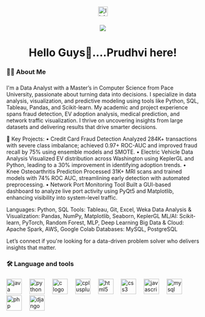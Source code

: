 ###

<div align="center">
  <a href="https://www.linkedin.com/in/prudhvi-raj-rekula-991228211/" target="_blank">
    <img src="https://img.shields.io/static/v1?message=LinkedIn&logo=linkedin&label=&color=0077B5&logoColor=white&labelColor=&style=for-the-badge" height="25" alt="linkedin logo"  />
  </a>
</div>

###

<div align="center">
  <img src="https://visitor-badge.laobi.icu/badge?page_id=prudhvirekula.prudhvirekula&left_text=Profile%20Views"  />
</div>

###

<h1 align="center">Hello Guys👋....Prudhvi here!</h1>

###

<h3 align="left">👩‍💻  About Me</h3>

###

<p align="left">I'm a Data Analyst with a Master’s in Computer Science from Pace University, passionate about turning data into decisions. I specialize in data analysis, visualization, and predictive modeling using tools like Python, SQL, Tableau, Pandas, and Scikit-learn.
My academic and project experience spans fraud detection, EV adoption analysis, medical prediction, and network traffic visualization. I thrive on uncovering insights from large datasets and delivering results that drive smarter decisions.

📌 Key Projects:
• Credit Card Fraud Detection
Analyzed 284K+ transactions with severe class imbalance; achieved 0.97+ ROC-AUC and improved fraud recall by 75% using ensemble models and SMOTE.
• Electric Vehicle Data Analysis
Visualized EV distribution across Washington using KeplerGL and Python, leading to a 30% improvement in identifying adoption trends.
• Knee Osteoarthritis Prediction
Processed 31K+ MRI scans and trained models with 74% ROC AUC, streamlining early detection with automated preprocessing.
• Network Port Monitoring Tool
Built a GUI-based dashboard to analyze live port activity using PyQt5 and Matplotlib, enhancing visibility into system-level traffic.

Languages: Python, SQL 
Tools: Tableau, Git, Excel, Weka 
Data Analysis & Visualization: Pandas, NumPy, Matplotlib, Seaborn, KeplerGL 
ML/AI: Scikit-learn, PyTorch, Random Forest, MLP, Deep Learning 
Big Data & Cloud: Apache Spark, AWS, Google Colab 
Databases: MySQL, PostgreSQL 

Let’s connect if you're looking for a data-driven problem solver who delivers insights that matter.</p>

###

<h3 align="left">🛠 Language and tools</h3>

###

<div align="left">
  <img src="https://cdn.jsdelivr.net/gh/devicons/devicon/icons/java/java-original.svg" height="40" alt="java logo"  />
  <img width="12" />
  <img src="https://cdn.jsdelivr.net/gh/devicons/devicon/icons/python/python-original.svg" height="40" alt="python logo"  />
  <img width="12" />
  <img src="https://cdn.jsdelivr.net/gh/devicons/devicon/icons/c/c-original.svg" height="40" alt="c logo"  />
  <img width="12" />
  <img src="https://cdn.jsdelivr.net/gh/devicons/devicon/icons/cplusplus/cplusplus-original.svg" height="40" alt="cplusplus logo"  />
  <img width="12" />
  <img src="https://cdn.jsdelivr.net/gh/devicons/devicon/icons/html5/html5-original.svg" height="40" alt="html5 logo"  />
  <img width="12" />
  <img src="https://cdn.jsdelivr.net/gh/devicons/devicon/icons/css3/css3-original.svg" height="40" alt="css3 logo"  />
  <img width="12" />
  <img src="https://cdn.jsdelivr.net/gh/devicons/devicon/icons/javascript/javascript-original.svg" height="40" alt="javascript logo"  />
  <img width="12" />
  <img src="https://cdn.jsdelivr.net/gh/devicons/devicon/icons/mysql/mysql-original.svg" height="40" alt="mysql logo"  />
  <img width="12" />
  <img src="https://cdn.jsdelivr.net/gh/devicons/devicon/icons/php/php-original.svg" height="40" alt="php logo"  />
  <img width="12" />
  <img src="https://cdn.jsdelivr.net/gh/devicons/devicon/icons/django/django-plain.svg" height="40" alt="django logo"  />
</div>

